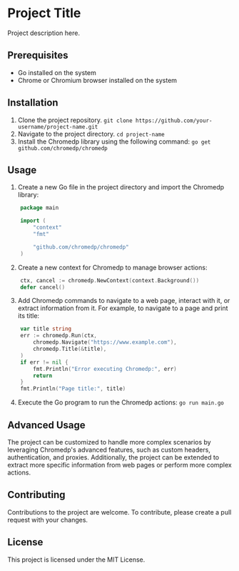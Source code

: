 # Project Title

Project description here.

## Prerequisites

- Go installed on the system
- Chrome or Chromium browser installed on the system

## Installation

1. Clone the project repository.
   `git clone https://github.com/your-username/project-name.git`
2. Navigate to the project directory.
   `cd project-name`
3. Install the Chromedp library using the following command:
   `go get github.com/chromedp/chromedp`

## Usage

1. Create a new Go file in the project directory and import the Chromedp library:

```go
    package main

    import (
        "context"
        "fmt"

        "github.com/chromedp/chromedp"
    )
```

2. Create a new context for Chromedp to manage browser actions:

```go
    ctx, cancel := chromedp.NewContext(context.Background())
    defer cancel()
```

3. Add Chromedp commands to navigate to a web page, interact with it, or extract information from it. For example, to navigate to a page and print its title:

```go
    var title string
    err := chromedp.Run(ctx,
        chromedp.Navigate("https://www.example.com"),
        chromedp.Title(&title),
    )
    if err != nil {
        fmt.Println("Error executing Chromedp:", err)
        return
    }
    fmt.Println("Page title:", title)
```

4. Execute the Go program to run the Chromedp actions:
   `go run main.go`

## Advanced Usage

The project can be customized to handle more complex scenarios by leveraging Chromedp's advanced features, such as custom headers, authentication, and proxies. Additionally, the project can be extended to extract more specific information from web pages or perform more complex actions.

## Contributing

Contributions to the project are welcome. To contribute, please create a pull request with your changes.

## License

This project is licensed under the MIT License.
